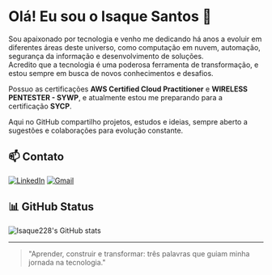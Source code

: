 # Olá! Eu sou o Isaque Santos 👋

Sou apaixonado por tecnologia e venho me dedicando há anos a evoluir em diferentes áreas deste universo, como computação em nuvem, automação, segurança da informação e desenvolvimento de soluções.  
Acredito que a tecnologia é uma poderosa ferramenta de transformação, e estou sempre em busca de novos conhecimentos e desafios.

Possuo as certificações **AWS Certified Cloud Practitioner** e **WIRELESS PENTESTER - SYWP**, e atualmente estou me preparando para a certificação **SYCP**.

Aqui no GitHub compartilho projetos, estudos e ideias, sempre aberto a sugestões e colaborações para evolução constante.

## 📫 Contato

[![LinkedIn](https://img.shields.io/badge/LinkedIn-0077B5?style=for-the-badge&logo=linkedin&logoColor=white)](https://www.linkedin.com/in/isaque-santos-9329b9332/)
[![Gmail](https://img.shields.io/badge/Gmail-D14836?style=for-the-badge&logo=gmail&logoColor=white)](mailto:isaquesantospereira228@gmail.com)

## 📊 GitHub Status

![Isaque228's GitHub stats](https://github-readme-stats.vercel.app/api?username=f0xghost&show_icons=true&theme=radical&count_private=true&hide_title=true)

---
> "Aprender, construir e transformar: três palavras que guiam minha jornada na tecnologia."
